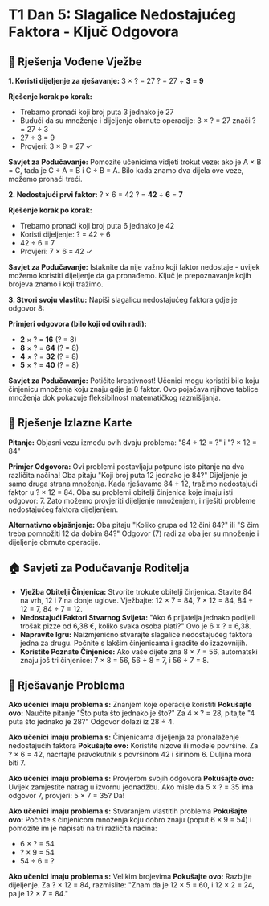 # T1 Dan 5: Slagalice Nedostajućeg Faktora - Ključ Odgovora

## 📝 Rješenja Vođene Vježbe

**1. Koristi dijeljenje za rješavanje:**
3 × ? = 27
? = 27 ÷ **3** = **9**

**Rješenje korak po korak:**
- Trebamo pronaći koji broj puta 3 jednako je 27
- Budući da su množenje i dijeljenje obrnute operacije: 3 × ? = 27 znači ? = 27 ÷ 3
- 27 ÷ 3 = 9
- Provjeri: 3 × 9 = 27 ✓

**Savjet za Podučavanje:** Pomozite učenicima vidjeti trokut veze: ako je A × B = C, tada je C ÷ A = B i C ÷ B = A. Bilo kada znamo dva dijela ove veze, možemo pronaći treći.

**2. Nedostajući prvi faktor:**
? × 6 = 42
? = **42** ÷ **6** = **7**

**Rješenje korak po korak:**
- Trebamo pronaći koji broj puta 6 jednako je 42
- Koristi dijeljenje: ? = 42 ÷ 6
- 42 ÷ 6 = 7
- Provjeri: 7 × 6 = 42 ✓

**Savjet za Podučavanje:** Istaknite da nije važno koji faktor nedostaje - uvijek možemo koristiti dijeljenje da ga pronađemo. Ključ je prepoznavanje kojih brojeva znamo i koji tražimo.

**3. Stvori svoju vlastitu:**
Napiši slagalicu nedostajućeg faktora gdje je odgovor 8:

**Primjeri odgovora (bilo koji od ovih radi):**
- **2** × ? = **16** (? = 8)
- **8** × ? = **64** (? = 8)
- **4** × ? = **32** (? = 8)
- **5** × ? = **40** (? = 8)

**Savjet za Podučavanje:** Potičite kreativnost! Učenici mogu koristiti bilo koju činjenicu množenja koju znaju gdje je 8 faktor. Ovo pojačava njihove tablice množenja dok pokazuje fleksibilnost matematičkog razmišljanja.

## 🎯 Rješenje Izlazne Karte

**Pitanje:** Objasni vezu između ovih dvaju problema: "84 ÷ 12 = ?" i "? × 12 = 84"

**Primjer Odgovora:** Ovi problemi postavljaju potpuno isto pitanje na dva različita načina! Oba pitaju "Koji broj puta 12 jednako je 84?" Dijeljenje je samo druga strana množenja. Kada rješavamo 84 ÷ 12, tražimo nedostajući faktor u ? × 12 = 84. Oba su problemi obitelji činjenica koje imaju isti odgovor: 7. Zato možemo provjeriti dijeljenje množenjem, i riješiti probleme nedostajućeg faktora dijeljenjem.

**Alternativno objašnjenje:** Oba pitaju "Koliko grupa od 12 čini 84?" ili "S čim treba pomnožiti 12 da dobim 84?" Odgovor (7) radi za oba jer su množenje i dijeljenje obrnute operacije.

## 🏠 Savjeti za Podučavanje Roditelja

- **Vježba Obitelji Činjenica:** Stvorite trokute obitelji činjenica. Stavite 84 na vrh, 12 i 7 na donje uglove. Vježbajte: 12 × 7 = 84, 7 × 12 = 84, 84 ÷ 12 = 7, 84 ÷ 7 = 12.
- **Nedostajući Faktori Stvarnog Svijeta:** "Ako 6 prijatelja jednako podijeli trošak pizze od 6,38 €, koliko svaka osoba plati?" Ovo je 6 × ? = 6,38.
- **Napravite Igru:** Naizmjenično stvarajte slagalice nedostajućeg faktora jedna za drugu. Počnite s lakšim činjenicama i gradite do izazovnijih.
- **Koristite Poznate Činjenice:** Ako vaše dijete zna 8 × 7 = 56, automatski znaju još tri činjenice: 7 × 8 = 56, 56 ÷ 8 = 7, i 56 ÷ 7 = 8.

## 🔧 Rješavanje Problema

**Ako učenici imaju problema s:** Znanjem koje operacije koristiti
**Pokušajte ovo:** Naučite pitanje "Što puta što jednako je što?" Za 4 × ? = 28, pitajte "4 puta što jednako je 28?" Odgovor dolazi iz 28 ÷ 4.

**Ako učenici imaju problema s:** Činjenicama dijeljenja za pronalaženje nedostajućih faktora
**Pokušajte ovo:** Koristite nizove ili modele površine. Za ? × 6 = 42, nacrtajte pravokutnik s površinom 42 i širinom 6. Duljina mora biti 7.

**Ako učenici imaju problema s:** Provjerom svojih odgovora
**Pokušajte ovo:** Uvijek zamjestite natrag u izvornu jednadžbu. Ako misle da 5 × ? = 35 ima odgovor 7, provjeri: 5 × 7 = 35? Da!

**Ako učenici imaju problema s:** Stvaranjem vlastitih problema
**Pokušajte ovo:** Počnite s činjenicom množenja koju dobro znaju (poput 6 × 9 = 54) i pomozite im je napisati na tri različita načina:
- 6 × ? = 54
- ? × 9 = 54
- 54 ÷ 6 = ?

**Ako učenici imaju problema s:** Velikim brojevima
**Pokušajte ovo:** Razbijte dijeljenje. Za ? × 12 = 84, razmislite: "Znam da je 12 × 5 = 60, i 12 × 2 = 24, pa je 12 × 7 = 84."